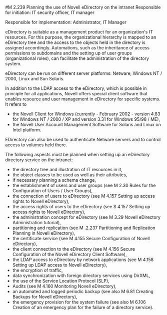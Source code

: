 #M 2.239 Planning the use of Novell eDirectory on the intranet
Responsible for initiation: IT security officer, IT manager

Responsible for implementation: Administrator, IT Manager

eDirectory is suitable as a management product for an organization's IT resources. For this purpose, the organizational hierarchy is mapped to an eDirectory tree and the access to the objects held in the directory is assigned accordingly. Automations, such as the inheritance of access permissions to subdomains and the setting up of user groups (organizational roles), can facilitate the administration of the directory system.

eDirectory can be run on different server platforms: Netware, Windows NT / 2000, Linux and Sun Solaris.

In addition to the LDAP access to the eDirectory, which is possible in principle for all applications, Novell offers special client software that enables resource and user management in eDirectory for specific systems. It refers to

* the Novell Client for Windows (currently - February 2002 - version 4.83 for Windows NT / 2000 / XP and version 3.31 for Windows 95/98 / ME),
* the Novell User Account Management Software for Solaris and Linux on Intel platform.


EDirectory can also be used to authenticate Netware servers and to control access to volumes held there.

The following aspects must be planned when setting up an eDirectory directory service on the intranet:

* the directory tree and illustration of IT resources in it,
* the object classes to be used as well as their attributes,
* if necessary planning a schema change,
* the establishment of users and user groups (see M 2.30 Rules for the Configuration of Users / User Groups),
* the connection of users to eDirectory (see M 4.157 Setting up access rights to Novell eDirectory),
* the access rights of users to the eDirectory (see S 4.157 Setting up access rights to Novell eDirectory),
* the administration concept for eDirectory (see M 3.29 Novell eDirectory Administration tutorial),
* partitioning and replication (see M .2.237 Partitioning and Replication Planning in Novell eDirectory),
* the certificate service (see M 4.155 Secure Configuration of Novell eDirectory),
* the client connection to the eDirectory (see M 4.156 Secure Configuration of the Novell eDirectory Client Software),
* the LDAP access to eDirectory by network applications (see M 4.158 Setting up LDAP access to Novell eDirectory),
* the encryption of traffic,
* data synchronization with foreign directory services using DirXML,
* the use of the Service Location Protocol (SLP),
* Audits (see M 4.160 Monitoring Novell eDirectory),
* an automated and logged periodic backup (see also M 6.81 Creating Backups for Novell eDirectory),
* the emergency provision for the system failure (see also M 6.106 Creation of an emergency plan for the failure of a directory service).




